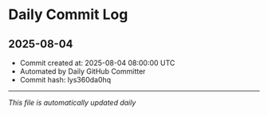 # Daily Commit Log

## 2025-08-04

- Commit created at: 2025-08-04 08:00:00 UTC
- Automated by Daily GitHub Committer
- Commit hash: lys360da0hq

---
*This file is automatically updated daily*